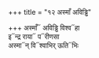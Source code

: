 +++
title = "१२ अस्माँ अविड्ढि"

+++
अस्माँ᳓ अविड्ढि विश्व᳓हा  
इ᳓न्द्र राया᳓ प᳓रीणसा  
अस्मा᳓न् वि᳓श्वाभिर् ऊति᳓भिः
